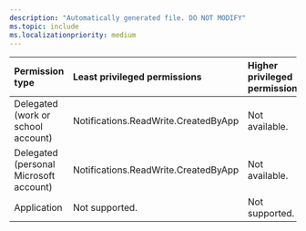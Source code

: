```yaml
---
description: "Automatically generated file. DO NOT MODIFY"
ms.topic: include
ms.localizationpriority: medium
---
```


|Permission type|Least privileged permissions|Higher privileged permissions|
|:---|:---|:---|
|Delegated (work or school account)|Notifications.ReadWrite.CreatedByApp|Not available.|
|Delegated (personal Microsoft account)|Notifications.ReadWrite.CreatedByApp|Not available.|
|Application|Not supported.|Not supported.|

